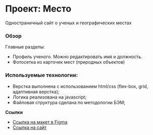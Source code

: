 # Проект: Место
Одностраничный сайт о ученых и географических местах
### Обзор
Главные разделы:
* Профиль ученого. Можно редактировать имя и должность.
* Фотосетка из карточек мест (природных объектов)

### Используемые технологии:
* Верстка выполнена с использованием html/css (flex-box, grid, адаптивная верстка);
* Логика реализована на javascript;
* Файловая структура сделана по методологии БЭМ;

**Ссылки**

* [Ссылка на макет в Figma](https://www.figma.com/file/2cn9N9jSkmxD84oJik7xL7/JavaScript.-Sprint-4?node-id=0%3A1)
* [Ссылка на сайт](https://eilyina.github.io/mesto/)
